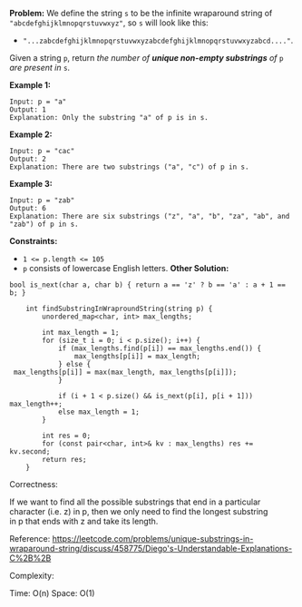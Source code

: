 **Problem:**
We define the string `s` to be the infinite wraparound string of `"abcdefghijklmnopqrstuvwxyz"`, so `s` will look like this:

- `"...zabcdefghijklmnopqrstuvwxyzabcdefghijklmnopqrstuvwxyzabcd...."`.

Given a string `p`, return *the number of **unique non-empty substrings** of* `p` *are present in* `s`.

 

**Example 1:**

```
Input: p = "a"
Output: 1
Explanation: Only the substring "a" of p is in s.
```

**Example 2:**

```
Input: p = "cac"
Output: 2
Explanation: There are two substrings ("a", "c") of p in s.
```

**Example 3:**

```
Input: p = "zab"
Output: 6
Explanation: There are six substrings ("z", "a", "b", "za", "ab", and "zab") of p in s.
```

 

**Constraints:**

- `1 <= p.length <= 105`
- `p` consists of lowercase English letters.
**Other Solution:**
```
bool is_next(char a, char b) { return a == 'z' ? b == 'a' : a + 1 == b; }

    int findSubstringInWraproundString(string p) {
        unordered_map<char, int> max_lengths;

        int max_length = 1; 
        for (size_t i = 0; i < p.size(); i++) {
            if (max_lengths.find(p[i]) == max_lengths.end()) {
                max_lengths[p[i]] = max_length;
            } else {
 max_lengths[p[i]] = max(max_length, max_lengths[p[i]]);
            }

            if (i + 1 < p.size() && is_next(p[i], p[i + 1])) max_length++;
            else max_length = 1;
        }

        int res = 0;
        for (const pair<char, int>& kv : max_lengths) res += kv.second;
        return res;
    }
```
Correctness:


If we want to find all the possible substrings that end in a particular character (i.e. z) in p, then we only need to find the longest substring in p that ends with z and take its length.

Reference: https://leetcode.com/problems/unique-substrings-in-wraparound-string/discuss/458775/Diego's-Understandable-Explanations-C%2B%2B

Complexity:

Time: O(n)
Space: O(1)


